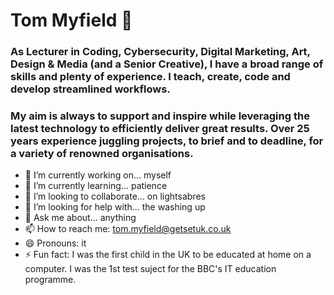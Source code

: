 # Tom Myfield 👋

<!--
**tomgetsetuk/tomgetsetuk** is a ✨ _special_ ✨ repository because its `README.md` (this file) appears on your GitHub profile.

Here are some ideas to get you started:
-->

### As Lecturer in Coding, Cybersecurity, Digital Marketing, Art, Design & Media (and a Senior Creative), I have a broad range of skills and plenty of experience. I teach, create, code and develop streamlined workflows.
### My aim is always to support and inspire while leveraging the latest technology to efficiently deliver great results. Over 25 years experience juggling projects, to brief and to deadline, for a variety of renowned organisations.

- 🔭 I’m currently working on... myself
- 🌱 I’m currently learning... patience
- 👯 I’m looking to collaborate... on lightsabres
- 🤔 I’m looking for help with... the washing up
- 💬 Ask me about... anything
- 📫 How to reach me: tom.myfield@getsetuk.co.uk
- 😄 Pronouns: it
- ⚡ Fun fact: I was the first child in the UK to be educated at home on a computer. I was the 1st test suject for the BBC's IT education programme.

<!-- NOTE: Always leave the last line empty here. -->
